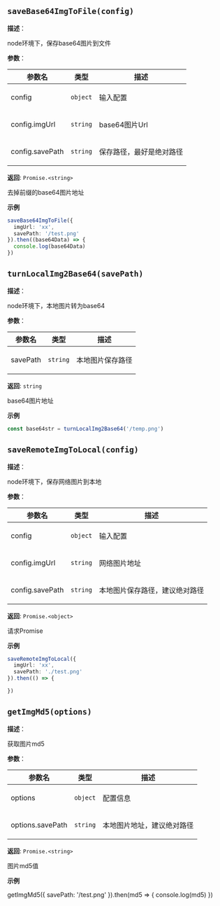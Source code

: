 
## `saveBase64ImgToFile(config)` 


**描述**：<p>node环境下，保存base64图片到文件</p>

**参数**：


| 参数名 | 类型 | 描述 |
| --- | --- | --- |
| config | <code>object</code> | <p>输入配置</p> |
| config.imgUrl | <code>string</code> | <p>base64图片Url</p> |
| config.savePath | <code>string</code> | <p>保存路径，最好是绝对路径</p> |

**返回**: <code>Promise.&lt;string&gt;</code><br>

<p>去掉前缀的base64图片地址</p>

**示例**

```typescript
saveBase64ImgToFile({
  imgUrl: 'xx',
  savePath: '/test.png'
}).then((base64Data) => {
  console.log(base64Data)
})
```
<a name="turnLocalImg2Base64"></a>

## `turnLocalImg2Base64(savePath)` 


**描述**：<p>node环境下，本地图片转为base64</p>

**参数**：


| 参数名 | 类型 | 描述 |
| --- | --- | --- |
| savePath | <code>string</code> | <p>本地图片保存路径</p> |

**返回**: <code>string</code><br>

<p>base64图片地址</p>

**示例**

```typescript
const base64str = turnLocalImg2Base64('/temp.png')
```
<a name="saveRemoteImgToLocal"></a>

## `saveRemoteImgToLocal(config)` 


**描述**：<p>node环境下，保存网络图片到本地</p>

**参数**：


| 参数名 | 类型 | 描述 |
| --- | --- | --- |
| config | <code>object</code> | <p>输入配置</p> |
| config.imgUrl | <code>string</code> | <p>网络图片地址</p> |
| config.savePath | <code>string</code> | <p>本地图片保存路径，建议绝对路径</p> |

**返回**: <code>Promise.&lt;object&gt;</code><br>

<p>请求Promise</p>

**示例**

```typescript
saveRemoteImgToLocal({
  imgUrl: 'xx',
  savePath: './test.png'
}).then(() => {

})
```
<a name="getImgMd5"></a>

## `getImgMd5(options)` 


**描述**：<p>获取图片md5</p>

**参数**：


| 参数名 | 类型 | 描述 |
| --- | --- | --- |
| options | <code>object</code> | <p>配置信息</p> |
| options.savePath | <code>string</code> | <p>本地图片地址，建议绝对路径</p> |

**返回**: <code>Promise.&lt;string&gt;</code><br>

<p>图片md5值</p>

**示例**

getImgMd5({
 savePath: '/test.png'
}).then(md5 => {
  console.log(md5)
})
```
